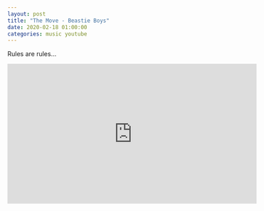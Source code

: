 ```yaml
---
layout: post
title: "The Move - Beastie Boys"
date: 2020-02-18 01:00:00
categories: music youtube
---
```

Rules are rules...


<iframe width="560" height="315" src="https://www.youtube.com/embed/rRJlV5-cewk" frameborder="0" allow="accelerometer; autoplay; encrypted-media; gyroscope; picture-in-picture" allowfullscreen></iframe>
